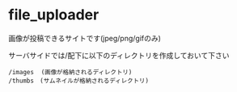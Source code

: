 # file_uploader
画像が投稿できるサイトです(jpeg/png/gifのみ)

サーバサイドでは/配下に以下のディレクトリを作成しておいて下さい
```
/images  (画像が格納されるディレクトリ)
/thumbs　(サムネイルが格納されるディレクトリ)
```
